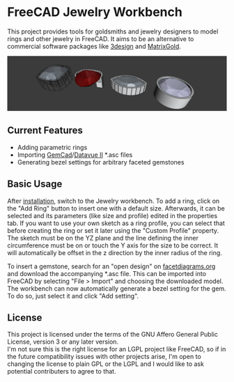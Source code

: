 # FreeCAD Jewelry Workbench
This project provides tools for goldsmiths and jewelry designers to model rings and other jewelry in FreeCAD. It aims to be an alternative to commercial software packages like [3design](https://3design.com/en/) and [MatrixGold](https://gemvision.com/matrixgold).

![Gemstones in bezel settings](doc/gems-settings.jpg)

## Current Features
- Adding parametric rings
- Importing [GemCad](https://www.gemcad.com/)/[Datavue II](http://www.gemcutter.com/dv_prg.htm) *.asc files
- Generating bezel settings for arbitrary faceted gemstones

## Basic Usage
After [installation](https://wiki.freecad.org/How_to_install_additional_workbenches), switch to the Jewelry workbench. To add a ring, click on the "Add Ring" button to insert one with a default size. Afterwards, it can be selected and its parameters (like size and profile) edited in the properties tab. If you want to use your own sketch as a ring profile, you can select that before creating the ring or set it later using the "Custom Profile" property. The sketch must be on the YZ plane and the line defining the inner circumference must be on or touch the Y axis for the size to be correct. It will automatically be offset in the z direction by the inner radius of the ring.

To insert a gemstone, search for an "open design" on [facetdiagrams.org](https://www.facetdiagrams.org/database/) and download the accompanying *.asc file. This can be imported into FreeCAD by selecting "File > Import" and choosing the downloaded model.
The workbench can now automatically generate a bezel setting for the gem. To do so, just select it and click "Add setting".

## License
This project is licensed under the terms of the GNU Affero General Public License, version 3 or any later version.  
I'm not sure this is the right license for an LGPL project like FreeCAD, so if in the future compatibility issues with other projects arise, I'm open to changing the license to plain GPL or the LGPL and I would like to ask potential contributers to agree to that.
